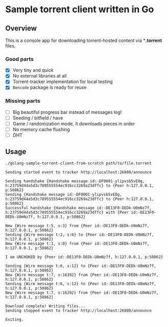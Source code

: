 # Sample torrent client written in Go

## Overview

This is a console app for downloading torrent-hosted content via ***.torrent** files.

### Good parts

* [x] Very tiny and quick
* [x] No external libraries at all
* [x] Torrent-tracker implementation for local testing
* [x] `Bencode` package is ready for reuse

### Missing parts

* [ ] Big beautiful progress bar instead of messages log!
* [ ] Seeding / bitfield / have
* [ ] Game / randomization mode, it downloads pieces in order
* [ ] No memory cache flushing
* [ ] DHT

## Usage

```
./golang-sample-torrent-client-from-scratch path/to/file.torrent
```

```
Sending started event to tracker http://localhost:26880/announce

Sending handshake {Handshake message id:-DF0001-ylipvsb5vE0g, h:23759d44a5d3c789555554ec916cc3269a23dffc} to {Peer h:127.0.0.1, p:50862}
Sending {Handshake message id:-DF0001-ylipvsb5vE0g, h:23759d44a5d3c789555554ec916cc3269a23dffc} to {Peer h:127.0.0.1, p:50862}
Successful handshake {Handshake message id:-DE13F0-DEDk-U0mNz7f, h:23759d44a5d3c789555554ec916cc3269a23dffc} with {Peer id:-DE13F0-DEDk-U0mNz7f, h:127.0.0.1, p:50862}

New {Wire message t:5, s:3} from {Peer id:-DE13F0-DEDk-U0mNz7f, h:127.0.0.1, p:50862}
Sending {Wire message t:2, s:0} to {Peer id:-DE13F0-DEDk-U0mNz7f, h:127.0.0.1, p:50862}
New {Wire message t:1, s:0} from {Peer id:-DE13F0-DEDk-U0mNz7f, h:127.0.0.1, p:50862}

I am UNCHOKED by {Peer id:-DE13F0-DEDk-U0mNz7f, h:127.0.0.1, p:50862}

Sending {Wire message t:6, s:12} to {Peer id:-DE13F0-DEDk-U0mNz7f, h:127.0.0.1, p:50862}
New {Wire message t:7, s:16392} from {Peer id:-DE13F0-DEDk-U0mNz7f, h:127.0.0.1, p:50862}
Sending {Wire message t:6, s:12} to {Peer id:-DE13F0-DEDk-U0mNz7f, h:127.0.0.1, p:50862}
New {Wire message t:7, s:16392} from {Peer id:-DE13F0-DEDk-U0mNz7f, h:127.0.0.1, p:50862}

Download complete! Writing files...
Sending stopped event to tracker http://localhost:26880/announce

Exiting.

```